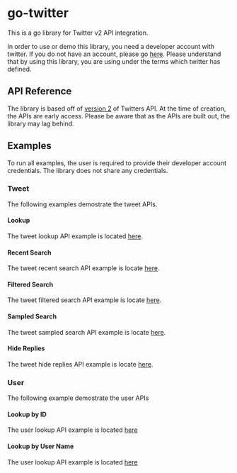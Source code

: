 # go-twitter
This is a go library for Twitter v2 API integration.

In order to use or demo this library, you need a developer account with twitter.  If you do not have an account, please go [here](https://developer.twitter.com/en).  Please understand that by using this library, you are using under the terms which twitter has defined.

## API Reference
The library is based off of [version 2](https://developer.twitter.com/en/docs/twitter-api/early-access) of Twitters API.  At the time of creation, the APIs are early access.  Please be aware that as the APIs are built out, the library may lag behind.

## Examples
To run all examples, the user is required to provide their developer account credentials.  The library does not share any credentials.

### Tweet
The following examples demostrate the tweet APIs.

#### Lookup
The tweet lookup API example is located [here](./_examples/tweet/lookup).  

#### Recent Search 
The tweet recent search API example is locate [here](./_examples/tweet/recent-search).  

#### Filtered Search 
The tweet filtered search API example is locate [here](./_examples/tweet/filtered-search).  

#### Sampled Search 
The tweet sampled search API example is locate [here](./_examples/tweet/sampled-search).  

#### Hide Replies
The tweet hide replies API example is locate [here](./_examples/tweet/hide).  

### User
The following example demostrate the user APIs

#### Lookup by ID
The user lookup API example is located [here](./_examples/user/lookup-id)

#### Lookup by User Name
The user lookup API example is located [here](./_examples/user/lookup-name)